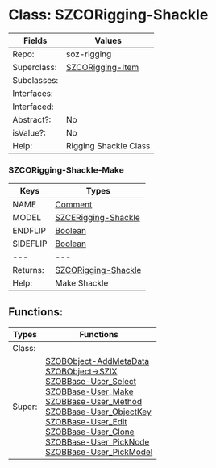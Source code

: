 
# Class:	SZCORigging-Shackle

| Fields | Values |
| --------- | --------- |
| Repo: | soz-rigging |
| Superclass: | [SZCORigging-Item](SZCORigging-Item.html) |
| Subclasses: |  |
| Interfaces: |  |
| Interfaced: |  |
| Abstract?: | No |
| isValue?: | No |
| Help: | Rigging Shackle Class |

### SZCORigging-Shackle-Make

| Keys | Types |
| --------- | --------- |
| NAME | [Comment](Comment.html) |
| MODEL | [SZCERigging-Shackle](SZCERigging-Shackle.html) |
| ENDFLIP | [Boolean](Boolean.html) |
| SIDEFLIP | [Boolean](Boolean.html) |
| **---** | **---** |
| Returns: | [SZCORigging-Shackle](SZCORigging-Shackle.html) |
| Help: | Make Shackle |


## Functions:

| Types | Functions |
| --------- | --------- |
| Class: |  |
| Super: | [SZOBObject-AddMetaData](SZOBObject.html) <br> [SZOBObject->SZIX](SZOBObject.html) <br> [SZOBBase-User_Select](SZOBBase.html) <br> [SZOBBase-User_Make](SZOBBase.html) <br> [SZOBBase-User_Method](SZOBBase.html) <br> [SZOBBase-User_ObjectKey](SZOBBase.html) <br> [SZOBBase-User_Edit](SZOBBase.html) <br> [SZOBBase-User_Clone](SZOBBase.html) <br> [SZOBBase-User_PickNode](SZOBBase.html) <br> [SZOBBase-User_PickModel](SZOBBase.html) |


